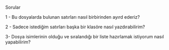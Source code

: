 Sorular 

1 - Bu dosyalarda bulunan satırları nasıl birbirinden ayırd ederiz?

2 - Sadece istediğim satırları başka bir klasöre nasıl yazdırabilirim?

3- Dosya isimlerinin olduğu ve sıralandığı bir liste hazırlamak istiyorum nasıl yapabilirim?


